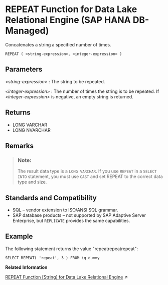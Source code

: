 <!-- loio0248da66d3bf4d7ba425f5b4f20ba6cc -->

# REPEAT Function for Data Lake Relational Engine \(SAP HANA DB-Managed\)

Concatenates a string a specified number of times.



```
REPEAT ( <string-expression>, <integer-expression> )
```



<a name="loio0248da66d3bf4d7ba425f5b4f20ba6cc__section_g32_l25_vrb"/>

## Parameters

 *<string-expression\>*
 :   The string to be repeated.

  *<integer-expression\>*
 :   The number of times the string is to be repeated. If *<integer-expression\>* is negative, an empty string is returned.

 

<a name="loio0248da66d3bf4d7ba425f5b4f20ba6cc__section_mxp_nn3_wrb"/>

## Returns

-   LONG VARCHAR
-   LONG NVARCHAR



<a name="loio0248da66d3bf4d7ba425f5b4f20ba6cc__section_fqs_4n3_wrb"/>

## Remarks

> ### Note:  
> The result data type is a `LONG VARCHAR`. If you use `REPEAT` in a `SELECT INTO` statement, you must use `CAST` and set REPEAT to the correct data type and size.



<a name="loio0248da66d3bf4d7ba425f5b4f20ba6cc__section_jzj_pn3_wrb"/>

## Standards and Compatibility

-   SQL – vendor extension to ISO/ANSI SQL grammar.
-   SAP database products – not supported by SAP Adaptive Server Enterprise, but `REPLICATE` provides the same capabilities.



<a name="loio0248da66d3bf4d7ba425f5b4f20ba6cc__section_nxg_n25_vrb"/>

## Example

The following statement returns the value "repeatrepeatrepeat":

```
SELECT REPEAT( 'repeat', 3 ) FROM iq_dummy
```

**Related Information**  


[REPEAT Function [String] for Data Lake Relational Engine](https://help.sap.com/viewer/19b3964099384f178ad08f2d348232a9/2023_1_QRC/en-US/a579104184f2101598d4cd02edf61346.html "Concatenates a string a specified number of times.") :arrow_upper_right:

